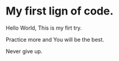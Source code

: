 # My first lign of code.

Hello World, This is my firt try.

Practice more and You will be the best.

Never give up.
